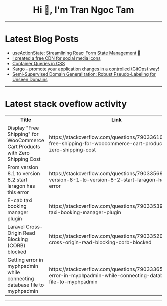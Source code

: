 <h1 align="center">Hi 👋, I'm Tran Ngoc Tam</h1>

---

# Latest Blog Posts 
<!-- BLOG-POST-LIST:START -->
- [useActionState: Streamlining React Form State Management 🔄](https://dev.to/charliesay/useactionstate-streamlining-react-form-state-management-f1e)
- [I created a free CDN for social media icons](https://dev.to/shubhamjain/i-created-a-free-cdn-for-social-media-icons-3kik)
- [Container Queries in CSS](https://dev.to/gajendra/container-queries-in-css-3o6a)
- [Kargo - promote your application changes in a controlled &lpar;GitOps&rpar; way!](https://dev.to/krzwiatrzyk/kargo-promote-your-application-changes-in-a-controlled-gitops-way-31ib)
- [Semi-Supervised Domain Generalization: Robust Pseudo-Labeling for Unseen Domains](https://dev.to/mikeyoung44/semi-supervised-domain-generalization-robust-pseudo-labeling-for-unseen-domains-1l2a)
<!-- BLOG-POST-LIST:END -->

---

# Latest stack oveflow activity
<table>
  <tr><th>Title</th><th>Link</th></tr>
  <!-- STACKOVERFLOW:START --><tr><td>Display &quot;Free Shipping&quot; for WooCommerce Cart Products with Zero Shipping Cost</td><td>https://stackoverflow.com/questions/79033610/display-free-shipping-for-woocommerce-cart-products-with-zero-shipping-cost</td></tr><tr><td>From version 8.1 to version 8.2 start laragon has this error</td><td>https://stackoverflow.com/questions/79033569/from-version-8-1-to-version-8-2-start-laragon-has-this-error</td></tr><tr><td>E-cab taxi booking manager plugin</td><td>https://stackoverflow.com/questions/79033539/e-cab-taxi-booking-manager-plugin</td></tr><tr><td>Laravel Cross-Origin Read Blocking &lpar;CORB&rpar; blocked</td><td>https://stackoverflow.com/questions/79033520/laravel-cross-origin-read-blocking-corb-blocked</td></tr><tr><td>Getting error in myphpadmin while connecting database file to myphpadmin</td><td>https://stackoverflow.com/questions/79033365/getting-error-in-myphpadmin-while-connecting-database-file-to-myphpadmin</td></tr><!-- STACKOVERFLOW:END -->
</table>

---


